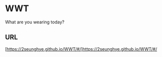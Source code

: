 # WWT
What are you wearing today?

## URL
[https://2seunghye.github.io/WWT/#/]https://2seunghye.github.io/WWT/#/
